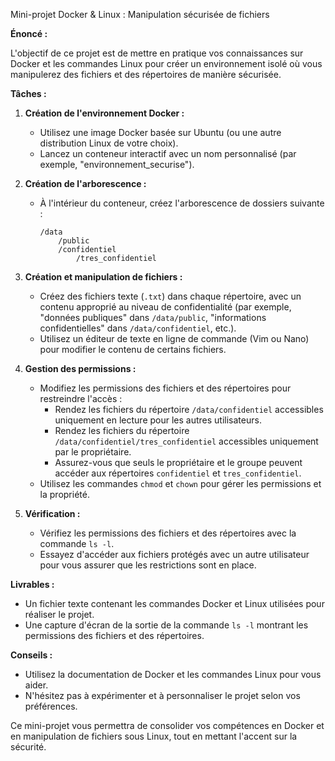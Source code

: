 Mini-projet Docker & Linux : Manipulation sécurisée de fichiers

**Énoncé :**

L'objectif de ce projet est de mettre en pratique vos connaissances sur Docker et les commandes Linux pour créer un environnement isolé où vous manipulerez des fichiers et des répertoires de manière sécurisée.

**Tâches :**

1.  **Création de l'environnement Docker :**
    *   Utilisez une image Docker basée sur Ubuntu (ou une autre distribution Linux de votre choix).
    *   Lancez un conteneur interactif avec un nom personnalisé (par exemple, "environnement_securise").

2.  **Création de l'arborescence :**
    *   À l'intérieur du conteneur, créez l'arborescence de dossiers suivante :
        ```
        /data
            /public
            /confidentiel
                /tres_confidentiel
        ```

3.  **Création et manipulation de fichiers :**
    *   Créez des fichiers texte (`.txt`) dans chaque répertoire, avec un contenu approprié au niveau de confidentialité (par exemple, "données publiques" dans `/data/public`, "informations confidentielles" dans `/data/confidentiel`, etc.).
    *   Utilisez un éditeur de texte en ligne de commande (Vim ou Nano) pour modifier le contenu de certains fichiers.

4.  **Gestion des permissions :**
    *   Modifiez les permissions des fichiers et des répertoires pour restreindre l'accès :
        *   Rendez les fichiers du répertoire `/data/confidentiel` accessibles uniquement en lecture pour les autres utilisateurs.
        *   Rendez les fichiers du répertoire `/data/confidentiel/tres_confidentiel` accessibles uniquement par le propriétaire.
        *   Assurez-vous que seuls le propriétaire et le groupe peuvent accéder aux répertoires `confidentiel` et `tres_confidentiel`.
    *   Utilisez les commandes `chmod` et `chown` pour gérer les permissions et la propriété.

5.  **Vérification :**
    *   Vérifiez les permissions des fichiers et des répertoires avec la commande `ls -l`.
    *   Essayez d'accéder aux fichiers protégés avec un autre utilisateur pour vous assurer que les restrictions sont en place.

**Livrables :**

*   Un fichier texte contenant les commandes Docker et Linux utilisées pour réaliser le projet.
*   Une capture d'écran de la sortie de la commande `ls -l` montrant les permissions des fichiers et des répertoires.

**Conseils :**

*   Utilisez la documentation de Docker et les commandes Linux pour vous aider.
*   N'hésitez pas à expérimenter et à personnaliser le projet selon vos préférences.

Ce mini-projet vous permettra de consolider vos compétences en Docker et en manipulation de fichiers sous Linux, tout en mettant l'accent sur la sécurité.



